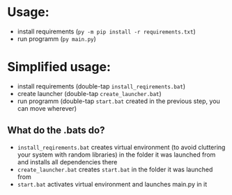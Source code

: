 # Usage:   
- install requirements (`py -m pip install -r requirements.txt`)
- run programm (`py main.py`)

# Simplified usage:   
- install requirements (double-tap `install_reqirements.bat`)
- create launcher (double-tap `create_launcher.bat`)
- run programm (double-tap `start.bat` created in the previous step, you can move wherever)

## What do the .bats do?
- `install_reqirements.bat` creates virtual environment (to avoid cluttering your system with random libraries) in the folder it was launched from and installs all dependencies there
- `create_launcher.bat` creates `start.bat` in the folder it was launched from
- `start.bat` activates virtual environment and launches main.py in it
